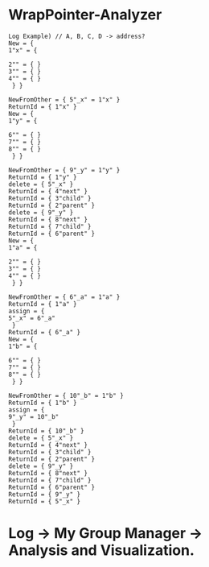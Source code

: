 # WrapPointer-Analyzer
    Log Example) // A, B, C, D -> address?
    New = { 
    1"x" = { 

    2"" = { }
    3"" = { }
    4"" = { }
     } } 

    NewFromOther = { 5"_x" = 1"x" }
    ReturnId = { 1"x" }
    New = { 
    1"y" = { 

    6"" = { }
    7"" = { }
    8"" = { }
     } } 

    NewFromOther = { 9"_y" = 1"y" }
    ReturnId = { 1"y" }
    delete = { 5"_x" }
    ReturnId = { 4"next" }
    ReturnId = { 3"child" }
    ReturnId = { 2"parent" }
    delete = { 9"_y" }
    ReturnId = { 8"next" }
    ReturnId = { 7"child" }
    ReturnId = { 6"parent" }
    New = { 
    1"a" = { 

    2"" = { }
    3"" = { }
    4"" = { }
     } } 

    NewFromOther = { 6"_a" = 1"a" }
    ReturnId = { 1"a" }
    assign = { 
    5"_x" = 6"_a"  
     } 
    ReturnId = { 6"_a" }
    New = { 
    1"b" = { 

    6"" = { }
    7"" = { }
    8"" = { }
     } } 

    NewFromOther = { 10"_b" = 1"b" }
    ReturnId = { 1"b" }
    assign = { 
    9"_y" = 10"_b"  
     } 
    ReturnId = { 10"_b" }
    delete = { 5"_x" }
    ReturnId = { 4"next" }
    ReturnId = { 3"child" }
    ReturnId = { 2"parent" }
    delete = { 9"_y" }
    ReturnId = { 8"next" }
    ReturnId = { 7"child" }
    ReturnId = { 6"parent" }
    ReturnId = { 9"_y" }
    ReturnId = { 5"_x" }

# Log -> My Group Manager -> Analysis and Visualization.
    
